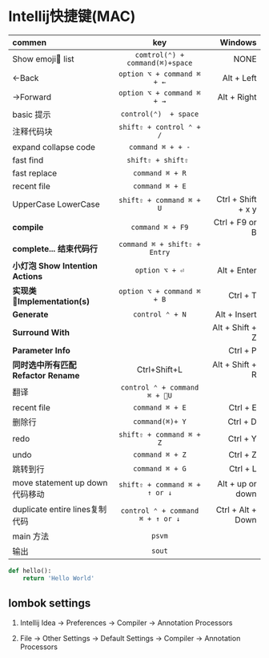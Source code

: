 # Intellij快捷键(MAC)
| commen | key  | Windows |
| :---   | :---: |    ---: |
Show emoji list| `comtrol(⌃) + command(⌘)+space` | NONE
←Back | `option ⌥ + command ⌘ + ←` | Alt + Left
→Forward | `option ⌥ + command ⌘ + →` | Alt + Right
basic 提示 | `control(⌃)  + space` 
注释代码块 | `shift⇧ + control ⌃ + /`
expand collapse code | `command ⌘ + + -`
fast find | ` shift⇧ + shift⇧  `
fast replace | ` command ⌘ + R `
recent file | ` command ⌘ + E `
UpperCase LowerCase | ` shift⇧ + command ⌘ + U ` | Ctrl + Shift + x y
**compile** | `command ⌘ + F9` | Ctrl + F9 or B
**complete... 结束代码行** | `command ⌘ + shift⇧ + Entry`
**小灯泡 Show Intention Actions** | `option ⌥ + ⏎` | Alt + Enter|
**实现类 Implementation(s)** | `option ⌥ + command ⌘ + B` | Ctrl + T
**Generate** | `control ⌃ + N` | Alt + Insert |
**Surround With** |  | Alt + Shift + Z |
**Parameter Info** |  | Ctrl + P |
**同时选中所有匹配 Refactor Rename** | Ctrl+Shift+L | Alt + Shift + R |
翻译 | `control ⌃ + command ⌘ + U` 
recent file | ` command ⌘ + E ` | Ctrl + E
删除行 | `command(⌘)+ Y` | Ctrl + D
redo | `shift⇧ + command ⌘ + Z` | Ctrl + Y
undo | `command ⌘ + Z` | Ctrl + Z
跳转到行 | `command ⌘ + G` | Ctrl + L |
move statement up down代码移动 | `shift⇧ + command ⌘ + ↑ or ↓` | Alt + up or down
duplicate entire lines复制代码 | `control ⌃ + command ⌘ + ↑ or ↓` | Ctrl + Alt + Down 
main 方法 | ` psvm `
输出 | ` sout `



```python
def hello():
    return 'Hello World'
```
## lombok settings
1. Intellij Idea -> Preferences -> Compiler -> Annotation Processors

2. File -> Other Settings -> Default Settings -> Compiler -> Annotation Processors
